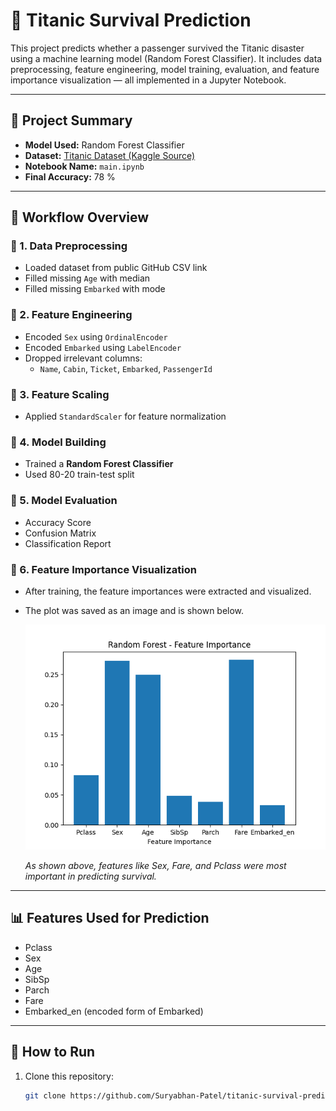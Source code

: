 # 🚢 Titanic Survival Prediction

This project predicts whether a passenger survived the Titanic disaster using a machine learning model (Random Forest Classifier). It includes data preprocessing, feature engineering, model training, evaluation, and feature importance visualization — all implemented in a Jupyter Notebook.

---

## 📌 Project Summary

- **Model Used:** Random Forest Classifier  
- **Dataset:** [Titanic Dataset (Kaggle Source)](https://www.kaggle.com/c/titanic/data)  
- **Notebook Name:** `main.ipynb`  
- **Final Accuracy:** 78 %

---

## 🧠 Workflow Overview

### 🔹 1. Data Preprocessing
- Loaded dataset from public GitHub CSV link
- Filled missing `Age` with median
- Filled missing `Embarked` with mode

### 🔹 2. Feature Engineering
- Encoded `Sex` using `OrdinalEncoder`
- Encoded `Embarked` using `LabelEncoder`
- Dropped irrelevant columns:
  - `Name`, `Cabin`, `Ticket`, `Embarked`, `PassengerId`

### 🔹 3. Feature Scaling
- Applied `StandardScaler` for feature normalization

### 🔹 4. Model Building
- Trained a **Random Forest Classifier**
- Used 80-20 train-test split

### 🔹 5. Model Evaluation
- Accuracy Score
- Confusion Matrix
- Classification Report

### 🔹 6. Feature Importance Visualization
- After training, the feature importances were extracted and visualized.
- The plot was saved as an image and is shown below.

  ![Feature Importance](feature_importance_plot.png)

  *As shown above, features like Sex, Fare, and Pclass were most important in predicting survival.*

---

## 📊 Features Used for Prediction

- Pclass
- Sex
- Age
- SibSp
- Parch
- Fare
- Embarked_en (encoded form of Embarked)

---

## 🚀 How to Run

1. Clone this repository:
   ```bash
   git clone https://github.com/Suryabhan-Patel/titanic-survival-prediction.git


